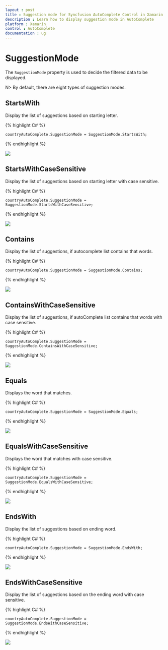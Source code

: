 ```yaml
---
layout : post
title : Suggestion mode for Syncfusion AutoComplete Control in Xamarin.Forms
description : Learn how to display suggestion mode in AutoComplete 
platform : Xamarin
control : AutoComplete
documentation : ug
---
```


# SuggestionMode

The `SuggestionMode` property is used to decide the filtered data to be displayed. 

N> By default, there are eight types of suggestion modes.

## StartsWith
Display the list of suggestions based on starting letter.
	
{% highlight C# %}
	
	countryAutoComplete.SuggestionMode = SuggestionMode.StartsWith;
	 
{% endhighlight %}

![](images/startswith.png)

## StartsWithCaseSensitive
Display the list of suggestions based on starting letter with case sensitive.

{% highlight C# %}
	
	countryAutoComplete.SuggestionMode = SuggestionMode.StartsWithCaseSensitive;
	 
{% endhighlight %}

![](images/startswithcasesensitive.png)

## Contains
Display the list of suggestions, if autocomplete list contains that words.
	
{% highlight C# %}
	
	countryAutoComplete.SuggestionMode = SuggestionMode.Contains;
	 
{% endhighlight %}

![](images/contains.png)

## ContainsWithCaseSensitive
Display the list of suggestions, if autoComplete list contains that words with case sensitive.

{% highlight C# %}
	
	countryAutoComplete.SuggestionMode = SuggestionMode.ContainsWithCaseSensitive;
	 
{% endhighlight %}

![](images/containswithcasesensitive.png)

## Equals
Displays the word that matches.
	
{% highlight C# %}
	
	countryAutoComplete.SuggestionMode = SuggestionMode.Equals;
	 
{% endhighlight %}

![](images/equals.png)

## EqualsWithCaseSensitive
Displays the word that matches with case sensitive.
	
{% highlight C# %}
	
	countryAutoComplete.SuggestionMode = SuggestionMode.EqualsWithCaseSensitive;
	 
{% endhighlight %}

![](images/equalswithcasesensitive.png)

## EndsWith
Display the list of suggestions based on ending word.
	
{% highlight C# %}
	
	countryAutoComplete.SuggestionMode = SuggestionMode.EndsWith;
	 
{% endhighlight %}

![](images/endswith.png)

## EndsWithCaseSensitive
Display the list of suggestions based on the ending word with case sensitive.
	
{% highlight C# %}
	
	countryAutoComplete.SuggestionMode = SuggestionMode.EndsWithCaseSensitive;
	 
{% endhighlight %}

![](images/endswithcasesensitive.png)



